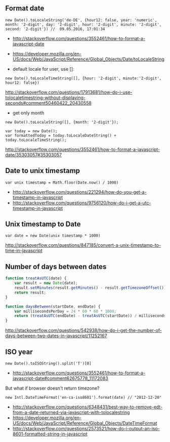 ## Format date

`new Date().toLocaleString('de-DE', {hour12: false, year: 'numeric', month: '2-digit', day: '2-digit', hour: '2-digit', minute: '2-digit', second: '2-digit'}) //  09.05.2016, 17:01:34`


- http://stackoverflow.com/questions/3552461/how-to-format-a-javascript-date
- https://developer.mozilla.org/en-US/docs/Web/JavaScript/Reference/Global_Objects/Date/toLocaleString

- default locale for user, use []:

`new Date().toLocaleTimeString([], {hour: '2-digit', minute:'2-digit', hour12: false})`

http://stackoverflow.com/questions/17913681/how-do-i-use-tolocaletimestring-without-displaying-seconds#comment50460422_20430558

- get only month

`new Date().toLocaleString([], {month: '2-digit'});`

```
var today = new Date();
var formattedToday = today.toLocaleDateString() + today.toLocaleTimeString();
```

http://stackoverflow.com/questions/3552461/how-to-format-a-javascript-date/35303057#35303057

## Date to unix timestamp

`var unix timestamp = Math.floor(Date.now() / 1000)`

- http://stackoverflow.com/questions/221294/how-do-you-get-a-timestamp-in-javascript
- http://stackoverflow.com/questions/9756120/how-do-i-get-a-utc-timestamp-in-javascript

## Unix timestamp to Date

`var date = new Date(unix timestamp * 1000)`

http://stackoverflow.com/questions/847185/convert-a-unix-timestamp-to-time-in-javascript

## Number of days between dates

```javascript
function treatAsUTC(date) {
    var result = new Date(date);
    result.setMinutes(result.getMinutes() - result.getTimezoneOffset());
    return result;
}

function daysBetween(startDate, endDate) {
    var millisecondsPerDay = 24 * 60 * 60 * 1000;
    return (treatAsUTC(endDate) - treatAsUTC(startDate)) / millisecondsPerDay;
}
```

http://stackoverflow.com/questions/542938/how-do-i-get-the-number-of-days-between-two-dates-in-javascript/11252167

## ISO year

`new Date().toISOString().split('T')[0]`

- http://stackoverflow.com/questions/3552461/how-to-format-a-javascript-date#comment62675778_11172083

But what if browser doesn't return timezone?

`new Intl.DateTimeFormat('en-ca-iso8601').format(date) // "2012-12-20"`

- http://stackoverflow.com/questions/6348431/best-way-to-remove-edt-from-a-date-returned-via-javascript-with-tolocalestring
- https://developer.mozilla.org/en-US/docs/Web/JavaScript/Reference/Global_Objects/DateTimeFormat
- http://stackoverflow.com/questions/2573521/how-do-i-output-an-iso-8601-formatted-string-in-javascript

